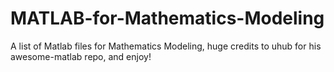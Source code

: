 # MATLAB-for-Mathematics-Modeling
A list of Matlab files for Mathematics Modeling, huge credits to uhub for his awesome-matlab repo, and enjoy!
